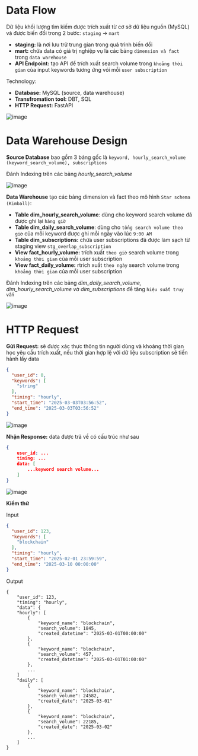 # Data Flow
Dữ liệu khối lượng tìm kiếm được trích xuất từ ​​cơ sở dữ liệu nguồn (MySQL) và được biến đổi trong 2 bước: `staging` -> `mart`
- **staging:** là nơi lưu trữ trung gian trong quá trình biến đổi
- **mart:** chứa data có giá trị nghiệp vụ là các bảng `dimension và fact` trong `data warehouse`
- **API Endpoint:** tạo API để trích xuất search volume trong `khoảng thời gian` của input keywords tương ứng vói mỗi `user subscription`

Technology:
- **Database:** MySQL (source, data warehouse)
- **Transfromation tool:** DBT, SQL
- **HTTP Request:** FastAPI

![image](https://github.com/user-attachments/assets/b52ce773-964f-4ce3-bb07-9c76e3cbf2e4)


# Data Warehouse Design
**Source Database** bao gồm 3 bảng gốc là `keyword, hourly_search_volume (keyword_search_volume), subscriptions`

Đánh Indexing trên các bảng _hourly_search_volume_

![image](https://github.com/user-attachments/assets/46b5012c-3ab7-4d2a-a77c-7857b9ade835)


**Data Warehouse** tạo các bảng dimension và fact theo mô hình `Star schema (Kimball)`:
- **Table dim_hourly_search_volume**: dùng cho keyword search volume đã được ghi lại `hàng giờ`
- **Table dim_daily_search_volume**: dùng cho `tổng search volume theo giờ` của mỗi keyword được ghi mỗi ngày vào lúc `9:00 AM`
- **Table dim_subscriptions:** chứa user subscriptions đã được làm sạch từ staging view `stg_overlap_subscription`
- **View fact_hourly_volume:** trích xuất `theo giờ` search volume trong `khoảng thời gian` của mỗi user subscription
- **View fact_daily_volume:** rtrích xuất `theo ngày` search volume trong `khoảng thời gian` của mỗi user subscription

Đánh Indexing trên các bảng _dim_daily_search_volume, dim_hourly_search_volume và dim_subscriptions_ để tăng `hiệu suất truy vấn`

![image](https://github.com/user-attachments/assets/50397283-4318-4835-aff5-c79b21a323ff)



# HTTP Request
**Gửi Request:** sẽ được xác thực thông tin người dùng và khoảng thời gian học yêu cầu trích xuất, nếu thời gian hợp lệ với dữ liệu subscription sẽ tiến hành lấy data

```json
{
  "user_id": 0,
  "keywords": [
    "string"
  ],
  "timing": "hourly",
  "start_time": "2025-03-03T03:56:52",
  "end_time": "2025-03-03T03:56:52"
}
```

![image](https://github.com/user-attachments/assets/f8e95fe7-7cbb-4283-80f4-1b964c1bd42c)


**Nhận Response:** data được trả về có cấu trúc như sau
```json
{
    user_id: ...
    timing: ...
    data: [
        ...keyword search volume...
    ]
}
```

![image](https://github.com/user-attachments/assets/f810e19e-7d13-46d9-b8a6-35988327746c)


**Kiểm thử**

Input

```json
{
  "user_id": 123,
  "keywords": [
    "blockchain"
  ],
  "timing": "hourly",
  "start_time": "2025-02-01 23:59:59",
  "end_time": "2025-03-10 00:00:00"
}
```

Output

```
{
    "user_id": 123,
    "timing": "hourly",
    "data": {
    "hourly": [
        {
            "keyword_name": "blockchain",
            "search_volume": 1845,
            "created_datetime": "2025-03-01T00:00:00"
        },
        {
            "keyword_name": "blockchain",
            "search_volume": 457,
            "created_datetime": "2025-03-01T01:00:00"
        },
        ...
    ]
    "daily": [
        {
            "keyword_name": "blockchain",
            "search_volume": 24582,
            "created_date": "2025-03-01"
        },
        {
            "keyword_name": "blockchain",
            "search_volume": 22185,
            "created_date": "2025-03-02"
        },
        ...
    ]
}
```
